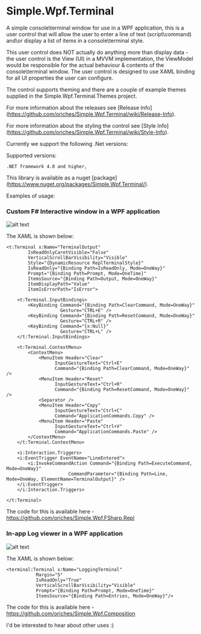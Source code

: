 Simple.Wpf.Terminal
===================

A simple console\\terminal window for use in a WPF application, this is a user control that will allow the user to enter a line of text (script\\command) and\or display a list of items in a console\\terminal style.

This user control does NOT actually do anything more than display data - the user control is the View (UI) in a MVVM implementation, the ViewModel would be responsible for the actual behaviour & contents of the console\\terminal window. The user control is designed to use XAML binding for all UI properties the user can configure.

The control supports theming and there are a couple of example themes supplied in the Simple.Wpf.Terminal.Themes project.

For more information about the releases see [Release Info] (https://github.com/oriches/Simple.Wpf.Terminal/wiki/Release-Info).

For more information about the styling the control see [Style Info] (https://github.com/oriches/Simple.Wpf.Terminal/wiki/Style-Info).

Currently we support the following .Net versions:

Supported versions:

	.NET framework 4.0 and higher,
	
This library is available as a nuget [package] (https://www.nuget.org/packages/Simple.Wpf.Terminal/).

Examples of usage:

### Custom F# Interactive window in a WPF application
![alt text](https://raw.github.com/oriches/Simple.Wpf.Terminal/master/Readme%20Images/fsharp_repl.png "F# Interactive window")

The XAML is shown below:

```XAML
<t:Terminal x:Name="TerminalOutput"
	    IsReadOnlyCaretVisible="False"
	    VerticalScrollBarVisibility="Visible"
	    Style="{DynamicResource ReplTerminalStyle}"
	    IsReadOnly="{Binding Path=IsReadOnly, Mode=OneWay}"
	    Prompt="{Binding Path=Prompt, Mode=OneTime}"
	    ItemsSource="{Binding Path=Output, Mode=OneWay}"
	    ItemDisplayPath="Value"
	    ItemIsErrorPath="IsError">

	<t:Terminal.InputBindings>
		<KeyBinding Command="{Binding Path=ClearCommand, Mode=OneWay}"
					Gesture="CTRL+E" />
		<KeyBinding Command="{Binding Path=ResetCommand, Mode=OneWay}"
					Gesture="CTRL+R" />
		<KeyBinding Command="{x:Null}"
					Gesture="CTRL+L" />
	</t:Terminal.InputBindings>

	<t:Terminal.ContextMenu>
		<ContextMenu>
			<MenuItem Header="Clear"
			 	  InputGestureText="Ctrl+E"
				  Command="{Binding Path=ClearCommand, Mode=OneWay}" />
			<MenuItem Header="Reset"
				  InputGestureText="Ctrl+R"
				  Command="{Binding Path=ResetCommand, Mode=OneWay}" />
			<Separator />
			<MenuItem Header="Copy"
				  InputGestureText="Ctrl+C"
				  Command="ApplicationCommands.Copy" />
			<MenuItem Header="Paste"
				  InputGestureText="Ctrl+V"
				  Command="ApplicationCommands.Paste" />
		</ContextMenu>
	</t:Terminal.ContextMenu>

	<i:Interaction.Triggers>
	<i:EventTrigger EventName="LineEntered">
		<i:InvokeCommandAction Command="{Binding Path=ExecuteCommand, Mode=OneWay}"
				       CommandParameter="{Binding Path=Line, Mode=OneWay, ElementName=TerminalOutput}" />
	</i:EventTrigger>
	</i:Interaction.Triggers>

</t:Terminal>
```

The code for this is available here - https://github.com/oriches/Simple.Wpf.FSharp.Repl

### In-app Log viewer in a WPF application
![alt text](https://raw.github.com/oriches/Simple.Wpf.Terminal/master/Readme%20Images/log_window.png "Log window")

The XAML is shown below:

```XAML
<terminal:Terminal x:Name="LoggingTerminal"
		   Margin="5"
		   IsReadOnly="True"
		   VerticalScrollBarVisibility="Visible"
		   Prompt="{Binding Path=Prompt, Mode=OneTime}"
		   ItemsSource="{Binding Path=Entries, Mode=OneWay}"/>
```

The code for this is available here - https://github.com/oriches/Simple.Wpf.Composition


I'd be interested to hear about other uses :)

